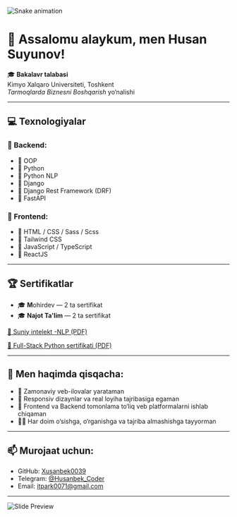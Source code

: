 ![Snake animation](https://github.com/Xusanbek0071/Xusanbek0071/blob/main/snake.svg)

# 👋 Assalomu alaykum, men Husan Suyunov!

🎓 **Bakalavr talabasi**  
Kimyo Xalqaro Universiteti, Toshkent  
*Tarmoqlarda Biznesni Boshqarish* yo‘nalishi

----------------------------------------------

## 💻 Texnologiyalar

### 🧠 Backend:
- 🔹 OOP
- 🔹 Python
- 🔹 Python NLP
- 🔹 Django
- 🔹 Django Rest Framework (DRF)
- 🔹 FastAPI

### 🎨 Frontend:
- 🔸 HTML / CSS / Sass / Scss
- 🔸 Tailwind CSS
- 🔸 JavaScript / TypeScript
- 🔸 ReactJS

----------------------------------------------

## 🏆 Sertifikatlar
- 🎓 **M**ohirdev — 2 ta sertifikat  
- 🎓 **Najot Ta'lim** — 2 ta sertifikat  

[📎 Suniy intelekt -NLP (PDF)](https://github.com/Xusanbek0039/Xusanbek0039/blob/main/NLP.pdf)

[📎 Full-Stack Python sertifikati (PDF)](https://github.com/Xusanbek0039/Xusanbek0039/blob/main/Full%20Stack%20Python.pdf)

----------------------------------------------

## 🌟 Men haqimda qisqacha:
- 🔧 Zamonaviy veb-ilovalar yarataman
- 📱 Responsiv dizaynlar va real loyiha tajribasiga egaman
- 🚀 Frontend va Backend tomonlama to‘liq veb platformalarni ishlab chiqaman
- 👨‍💻 Har doim o‘sishga, o‘rganishga va tajriba almashishga tayyorman

----------------------------------------------

## 📫 Murojaat uchun:
- GitHub: [Xusanbek0039](https://github.com/username)
- Telegram: [@Husanbek_Coder](https://t.me/husanbek_coder)
- Email: itpark0071@gmail.com

-----------------------------------------------

![Slide Preview](assets/slide-preview.gif)


